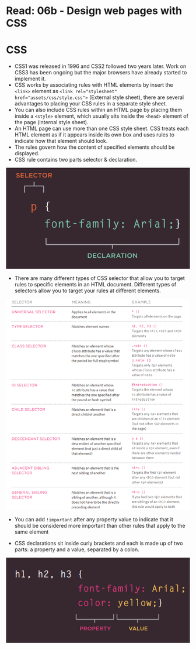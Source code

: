 # Read: 06b - Design web pages with CSS

# CSS
* CSS1 was released in 1996 and CSS2 followed two years later. Work on CSS3 has been ongoing but the major browsers have already started to implement it.
* CSS works by associating rules with HTML elements by insert the `<link>` element as `<link rel="stylesheet" href="assets/css/style.css">` (External style sheet), there are several advantages to placing your CSS rules in a separate style sheet.
* You can also include CSS rules within an HTML page by placing them inside a `<style>` element, which usually sits inside the `<head>` element of the page (internal style sheet).
* An HTML page can use more than one CSS style sheet.
CSS treats each HTML element as if it appears inside its own box and uses rules to indicate how that element should look.
* The rules govern how the content of specified elements should be displayed. 
* CSS rule contains two parts selector & declaration. 

![selector-declaration](files/selector-declaration.png)

* There are many different types of CSS selector that allow you to target rules to specific elements in an HTML document. Different types of selectors allow you to target your rules at different elements.

![types-selector](files/types-selector.png)

* You can add `!important` after any property value to indicate that it should be considered more important than other rules that apply to the same element


* CSS declarations sit inside curly brackets and each is made up of two parts: a property and a value, separated by a colon.

![property-value](files/property-value.png)


